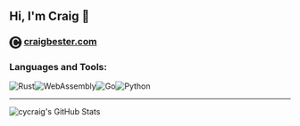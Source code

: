 ## Hi, I'm Craig 🐼

### [<img align="center" alt="" width="22px" src="https://github.com/cycraig/assets_shared/blob/c90c1e211d617f65502dbfcc244bc6fc5049c91e/img/favicon-32x32.png?raw=true"/>][website] [craigbester.com][website]



### Languages and Tools:

[<img align="left" alt="Rust" height="28px" src="https://img.shields.io/badge/Rust-%233776AB.svg?&style=flat-square&logo=rust&logoColor=white" />][rust]

[<img align="left" alt="WebAssembly" height="28px" src="https://img.shields.io/badge/Wasm-%233776AB.svg?&style=flat-square&logo=webassembly&logoColor=white"/>][webassembly]

[<img align="left" alt="Go" height="28px" src="https://img.shields.io/badge/Go-%233776AB.svg?&style=flat-square&logo=go&logoColor=white"/>][go]

[<img align="left" alt="Python" height="28px" src="https://img.shields.io/badge/Python-%233776AB.svg?&style=flat-square&logo=python&logoColor=white" />][python]


<br />

---
<img align="left" alt="cycraig's GitHub Stats" src="https://github-readme-stats.vercel.app/api?username=cycraig&show_icons=true&hide_border=true&count_private=true&hide_title=true&theme=dark" />

[website]: https://www.craigbester.com
[rust]: https://github.com/iotaledger/identity.rs
[webassembly]: https://github.com/iotaledger/identity.rs/tree/main/bindings/wasm
[go]: https://github.com/cycraig/scpbattle
[java]: https://github.com/cycraig
[python]: https://github.com/cycraig/MP-DQN
[pytorch]: https://github.com/cycraig/MP-DQN
